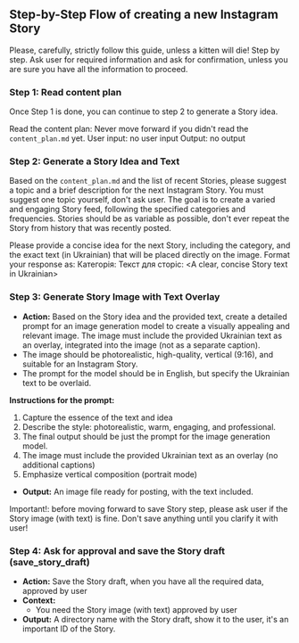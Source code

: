 ## Step-by-Step Flow of creating a new Instagram Story

Please, carefully, strictly follow this guide, unless a kitten will die! Step by step. Ask user for required information and ask for confirmation, unless you are sure you have all the information to proceed.

### Step 1: Read content plan

Once Step 1 is done, you can continue to step 2 to generate a Story idea.

Read the content plan: Never move forward if you didn't read the `content_plan.md` yet.
User input: no user input
Output: no output

### Step 2: Generate a Story Idea and Text

Based on the `content_plan.md` and the list of recent Stories, please suggest a topic and a brief description for the next Instagram Story. You must suggest one topic yourself, don't ask user.
The goal is to create a varied and engaging Story feed, following the specified categories and frequencies. Stories should be as variable as possible, don't ever repeat the Story from history that was recently posted.

Please provide a concise idea for the next Story, including the category, and the exact text (in Ukrainian) that will be placed directly on the image.
Format your response as:
Категорія: <Category Name>
Текст для сторіс: <A clear, concise Story text in Ukrainian>

### Step 3: Generate Story Image with Text Overlay

- **Action:**  Based on the Story idea and the provided text, create a detailed prompt for an image generation model to create a visually appealing and relevant image. The image must include the provided Ukrainian text as an overlay, integrated into the image (not as a separate caption).
- The image should be photorealistic, high-quality, vertical (9:16), and suitable for an Instagram Story.
- The prompt for the model should be in English, but specify the Ukrainian text to be overlaid.

**Instructions for the prompt:**
1.  Capture the essence of the text and idea
2.  Describe the style: photorealistic, warm, engaging, and professional.
3.  The final output should be just the prompt for the image generation model.
4.  The image must include the provided Ukrainian text as an overlay (no additional captions)
5.  Emphasize vertical composition (portrait mode)

- **Output:** An image file ready for posting, with the text included.

Important!: before moving forward to save Story step, please ask user if the Story image (with text) is fine. Don't save anything until you clarify it with user!

### Step 4: Ask for approval and save the Story draft (save_story_draft)

- **Action:** Save the Story draft, when you have all the required data, approved by user
- **Context:**
    - You need the Story image (with text) approved by user
- **Output:** A directory name with the Story draft, show it to the user, it's an important ID of the Story.

